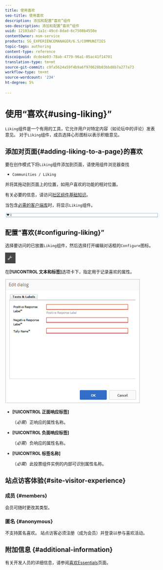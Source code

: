 ```yaml
---
title: 使用喜欢
seo-title: 使用喜欢
description: 添加和配置“喜欢”组件
seo-description: 添加和配置“喜欢”组件
uuid: 12103ab7-1a1c-49cd-8dad-6c7508b4550e
contentOwner: msm-service
products: SG_EXPERIENCEMANAGER/6.5/COMMUNITIES
topic-tags: authoring
content-type: reference
discoiquuid: dcde4e03-78ab-4779-96a1-05ac41f14701
translation-type: tm+mt
source-git-commit: c9fa5624a59f4b9a6f970628b03bbd8b7a277a73
workflow-type: tm+mt
source-wordcount: '234'
ht-degree: 5%

---
```



# 使用“喜欢{#using-liking}”

`Liking`组件是一个有用的工具，它允许用户对特定内容（如论坛中的评论）发表意见。 对于`Liking`组件，成员选择心形图标以表示积极意见。

## 添加对页面{#adding-liking-to-a-page}的喜欢

要在创作模式下将`Liking`组件添加到页面，请使用组件浏览器查找

* `Communities / Liking`

并将其拖动到页面上的位置，如用户喜欢的功能的相对位置。

有关必要的信息，请访问[社区组件基础知识](basics.md)。

当包含[必需的客户端库](essentials-liking.md#essentials-for-client-side)时，将显示`Liking`组件。

![喜欢组件](assets/liking-component.png)

## 配置“喜欢{#configuring-liking}”

选择要访问的已放置`Liking`组件，然后选择打开编辑对话框的`Configure`图标。

![configure-new](assets/configure-new.png)

在&#x200B;**[!UICONTROL 文本和标签]**&#x200B;选项卡下，指定用于记录喜欢的属性。

![配置类型](assets/configure-liking.png)

* **[!UICONTROL 正面响应标签]**

   （*必需*）正响应的属性名称。

* **[!UICONTROL 负面响应标签]**

   （*必需*）负响应的属性名称。

* **[!UICONTROL 标签名称]**

   （*必需*）此投票组件实例的内部可识别属性名称。

## 站点访客体验{#site-visitor-experience}

### 成员 {#members}

会员可随时更改其类型。

### 匿名 {#anonymous}

不支持匿名喜欢。 站点访客必须注册（成为会员）并登录以参与喜欢活动。

## 附加信息 {#additional-information}

有关开发人员的详细信息，请参阅[喜欢Essentials](essentials-liking.md)页面。
